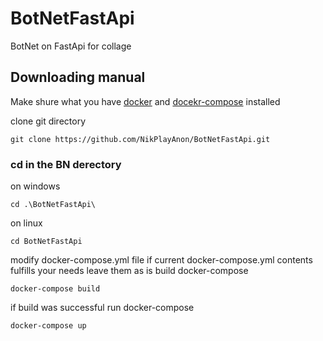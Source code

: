 # BotNetFastApi
BotNet on FastApi for collage

## Downloading manual
Make shure what you have [docker](https://docs.docker.com/engine/install/) and [docekr-compose](https://www.digitalocean.com/community/tutorials/how-to-install-and-use-docker-compose-on-ubuntu-20-04) installed

clone git directory
```
git clone https://github.com/NikPlayAnon/BotNetFastApi.git
```
### cd in the BN derectory
on windows
```
cd .\BotNetFastApi\ 
```
on linux
```
cd BotNetFastApi
```
modify docker-compose.yml file
if current docker-compose.yml contents fulfills your needs leave them as is
build docker-compose
```
docker-compose build
```
if build was successful
run docker-compose
```
docker-compose up
```
